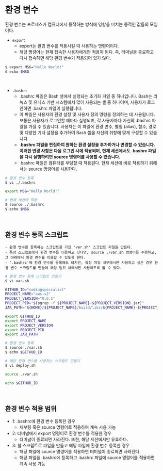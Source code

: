 # 환경 변수

환경 변수는 프로세스가 컴퓨터에서 동작하는 방식에 영향을 미치는 동적인 값들의 모임이다.  

 - `export`
    - export는 환경 변수를 적용시킬 때 사용하는 명령어이다.
    - 해당 명령어는 현재 접속한 사용자에게만 적용이 된다. 즉, 터미널을 종료하고 다시 접속하면 해당 환경 변수가 적용되어 있지 않다.
```Bash
$ export MSG="Hello World!"
$ echo $MSG
```

<br/>

 - `.bashrc`
    - .bashrc 파일은 Bash 셸에서 실행되는 초기화 파일 중 하나입니다. Bash는 리눅스 및 유닉스 기반 시스템에서 많이 사용되는 셸 중 하나이며, 사용자가 로그인하면 .bashrc 파일이 실행됩니다.
    - 이 파일은 사용자의 환경 설정 및 사용자 정의 명령을 정의하는 데 사용됩니다. 보통은 사용자가 로그인할 때마다 실행되며, 각 사용자마다 자신의 .bashrc 파일을 가질 수 있습니다. 사용자는 이 파일에 환경 변수, 별칭 (alias), 함수, 경로 및 다양한 기타 설정을 추가하여 Bash 셸을 자신의 취향에 맞게 구성할 수 있습니다.
    - __.bashrc 파일을 편집하여 원하는 환경 설정을 추가하거나 변경할 수 있습니다. 이러한 변경 사항은 다음 로그인 시에 적용되며, 현재 세션에서도 .bashrc 파일을 다시 실행하려면 source 명령어를 사용할 수 있습니다.__
    - .bashrc 파일은 컴퓨터를 부팅할 때 적용된다. 현재 세션에 바로 적용하기 위해서는 source 명령어를 사용한다.
```Bash
# 환경 변수 등록
$ vi ./.bashrc

export MSG="Hello World!"

# 현재 세션에 적용
$ source ./.bashrc
$ echo $MSG
```

<br/>

## 환경 변수 등록 스크립트
    - 환경 변수를 등록하는 스크립트를 가진 'var.sh' 스크립트 파일을 만든다.
    - 특정 스크립트에서 환경 변수를 이용하고 싶다면, source ./var.sh 명령어를 수행하고, 그 아래에서 환경 변수를 이용할 수 있도록 한다.
    - '.bashrc'에 환경 변수를 등록해도 되지만, 특정 파일 내부에서만 사용하고 싶은 경우 환경 변수 스크립트를 만들어 해당 범위 내에서만 사용하도록 할 수 있다.
```Bash
# 환경 변수 등록 스크립트 만들기
$ vi var.sh

GITHUB_ID="codingspecialist"
PROJECT_NAME="aws-v2"
PROJECT_VERSION="0.0.1"
PROJECT_PID="$(pgrep -f ${PROJECT_NAME}-${PROJECT_VERSION}.jar)"
JAR_PATH="${HOME}/${PROJECT_NAME}/build/libs/${PROJECT_NAME}-${PROJECT_VERSION}.jar"

export GITHUB_ID
export PROJECT_NAME
export PROJECT_VERSION
export PROJECT_PID
export JAR_PATH

# 환경 변수 등록
$ source ./var.sh
$ echo $GITHUB_ID

# 해당 환경 변수를 사용하는 스크립트 만들기
$ vi deploy.sh

source ./var.sh

echo $GITHUB_ID
```

<br/>

## 환경 변수 적용 범위

 - 1: .bashrc에 환경 변수 등록한 경우
    - 재부팅 혹은 source 명령어로 적용하여 계속 사용 가능  
 - 2: 터미널에서 export 명령어로 환경 변수를 적용한 경우
    - 터미널이 종료되면 사라진다. 또한, 해당 세션에서만 유효하다.
 - 3: 쉘 스크립트로 파일을 만들고 해당 파일에 환경 변수 등록한 경우
    - 해당 파일에 source 명령어를 적용하면 터미널이 종료되면 사라진다.
    - 해당 파일을 .bashrc에 등록하고 .bashrc 파일에 source 명령어를 적용하면 계속 사용 가능

